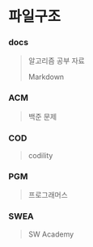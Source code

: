# 파일구조

### docs

> 알고리즘 공부 자료
>
> Markdown



### ACM

> 백준 문제


### COD

> codility


### PGM

> 프로그래머스


### SWEA

> SW Academy

